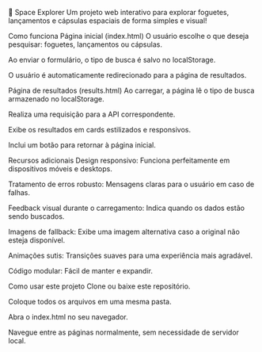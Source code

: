 🚀 Space Explorer
Um projeto web interativo para explorar foguetes, lançamentos e cápsulas espaciais de forma simples e visual!

Como funciona
Página inicial (index.html)
O usuário escolhe o que deseja pesquisar: foguetes, lançamentos ou cápsulas.

Ao enviar o formulário, o tipo de busca é salvo no localStorage.

O usuário é automaticamente redirecionado para a página de resultados.

Página de resultados (results.html)
Ao carregar, a página lê o tipo de busca armazenado no localStorage.

Realiza uma requisição para a API correspondente.

Exibe os resultados em cards estilizados e responsivos.

Inclui um botão para retornar à página inicial.

Recursos adicionais
Design responsivo: Funciona perfeitamente em dispositivos móveis e desktops.

Tratamento de erros robusto: Mensagens claras para o usuário em caso de falhas.

Feedback visual durante o carregamento: Indica quando os dados estão sendo buscados.

Imagens de fallback: Exibe uma imagem alternativa caso a original não esteja disponível.

Animações sutis: Transições suaves para uma experiência mais agradável.

Código modular: Fácil de manter e expandir.

Como usar este projeto
Clone ou baixe este repositório.

Coloque todos os arquivos em uma mesma pasta.

Abra o index.html no seu navegador.

Navegue entre as páginas normalmente, sem necessidade de servidor local.
